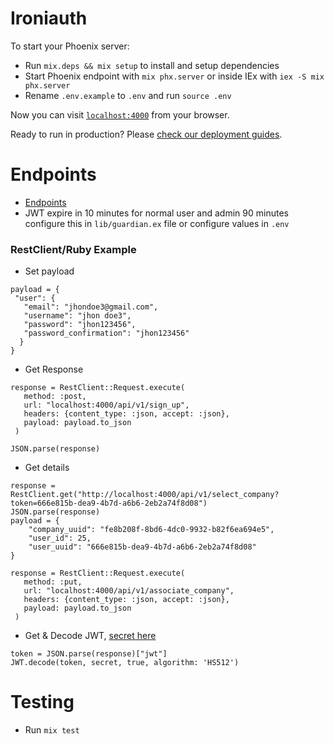 # Ironiauth

To start your Phoenix server:

  * Run `mix.deps && mix setup` to install and setup dependencies
  * Start Phoenix endpoint with `mix phx.server` or inside IEx with `iex -S mix phx.server`
  * Rename `.env.example` to `.env` and run `source .env`

Now you can visit [`localhost:4000`](http://localhost:4000) from your browser.

Ready to run in production? Please [check our deployment guides](https://hexdocs.pm/phoenix/deployment.html).

# Endpoints
* [Endpoints](https://documenter.getpostman.com/view/3505861/2sA35MyJiB)
* JWT expire in 10 minutes for normal user and admin 90 minutes configure this in `lib/guardian.ex` file or configure values in `.env`

### RestClient/Ruby Example

- Set payload
````
payload = {
 "user": {
   "email": "jhondoe3@gmail.com",
   "username": "jhon doe3",
   "password": "jhon123456",
   "password_confirmation": "jhon123456"
  }
}
````
- Get Response
````
response = RestClient::Request.execute(
   method: :post,
   url: "localhost:4000/api/v1/sign_up",
   headers: {content_type: :json, accept: :json},
   payload: payload.to_json
 )

JSON.parse(response)
````
- Get details
````
response = RestClient.get("http://localhost:4000/api/v1/select_company?token=666e815b-dea9-4b7d-a6b6-2eb2a74f8d08")
JSON.parse(response)
payload = {
    "company_uuid": "fe8b208f-8bd6-4dc0-9932-b82f6ea694e5",
    "user_id": 25,
    "user_uuid": "666e815b-dea9-4b7d-a6b6-2eb2a74f8d08"
}

response = RestClient::Request.execute(
   method: :put,
   url: "localhost:4000/api/v1/associate_company",
   headers: {content_type: :json, accept: :json},
   payload: payload.to_json
 )
````
- Get & Decode JWT, [secret here](https://github.com/JamesAndresCM/Ironiauth/blob/main/config/config.exs#L47)
````
token = JSON.parse(response)["jwt"]
JWT.decode(token, secret, true, algorithm: 'HS512')
````

# Testing
* Run `mix test`
